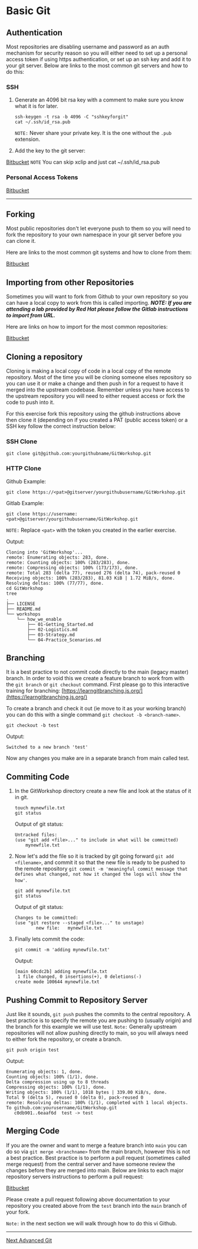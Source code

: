 # Basic Git

## Authentication

Most repositories are disabling username and password as an auth mechanism for security reason so you will either need to set up a personal access token if using https authentication, or set up an ssh key and add it to your git server. Below are links to the most common git servers and how to do this:

### SSH

1. Generate an 4096 bit rsa key with a comment to make sure you know what it is for later.

    ```shell
    ssh-keygen -t rsa -b 4096 -C "sshkeyforgit"
    cat ~/.ssh/id_rsa.pub
    ```

    `NOTE:` Never share your private key. It is the one without the `.pub` extension.

2. Add the key to the git server:

[Bitbucket](https://confluence.atlassian.com/bitbucketserver/ssh-user-keys-for-personal-use-776639793.html) `NOTE` You can skip xclip and just cat ~/.ssh/id_rsa.pub

### Personal Access Tokens

[Bitbucket](https://confluence.atlassian.com/bitbucketserver/personal-access-tokens-939515499.html)

---

## Forking

Most public repositories don't let everyone push to them so you will need to fork the repository to your own namespace in your git server before you can clone it.

Here are links to the most common git systems and how to clone from them:

[Bitbucket](https://support.atlassian.com/bitbucket-cloud/docs/fork-a-repository/)

## Importing from other Repositories

Sometimes you will want to fork from Github to your own repository so you can have a local copy to work from this is called importing. ***NOTE: If you are attending a lab provided by Red Hat please follow the Gitlab instructions to import from URL.***

Here are links on how to import for the most common repositories:

[Bitbucket](https://support.atlassian.com/bitbucket-cloud/docs/import-a-repository-from-github-or-gitlab/)

## Cloning a repository

Cloning is making a local copy of code in a local copy of the remote repository. Most of the time you will be cloning someone elses repository so you can use it or make a change and then push in for a request to have it merged into the upstream codebase. Remember unless you have access to the upstream repository you will need to either request access or fork the code to push into it.

For this exercise fork this repository using the github instructions above then clone it (depending on if you created a PAT (public access token) or a SSH key follow the correct instruction below:

### SSH Clone

```shell
git clone git@github.com:yourgithubname/GitWorkshop.git
```

### HTTP Clone

Github Example:

```shell
git clone https://<pat>@gitserver/yourgithubusername/GitWorkshop.git
```

Gitlab Example:

```shell
git clone https://username:<pat>@gitserver/yourgithubusername/GitWorkshop.git
```

`NOTE:` Replace `<pat>` with the token you created in the earlier exercise.

Output:

```shell
Cloning into 'GitWorkshop'...
remote: Enumerating objects: 283, done.
remote: Counting objects: 100% (283/283), done.
remote: Compressing objects: 100% (173/173), done.
remote: Total 283 (delta 77), reused 276 (delta 74), pack-reused 0
Receiving objects: 100% (283/283), 81.03 KiB | 1.72 MiB/s, done.
Resolving deltas: 100% (77/77), done.
cd GitWorkshop
tree
.
├── LICENSE
├── README.md
└── workshops
    └── how_we_enable
        ├── 01-Getting_Started.md
        ├── 02-Logistics.md
        ├── 03-Strategy.md
        └── 04-Practice_Scenarios.md
```

## Branching

It is a best practice to not commit code directly to the main (legacy master) branch. In order to void this we create a feature branch to work from with the `git branch` or `git checkout` command. First please go to this interactive training for branching: [https://learngitbranching.js.org/](https://learngitbranching.js.org/)

To create a branch and check it out (ie move to it as your working branch) you can do this with a single command `git checkout -b <branch-name>`.

```shell
git checkout -b test
```

Output:

```shell
Switched to a new branch 'test'
```

Now any changes you make are in a separate branch from main called test.

## Commiting Code

1. In the GitWorkshop directory create a new file and look at the status of it in git.

    ```shell
    touch mynewfile.txt
    git status
    ```

    Output of git status:

    ```shell
    Untracked files:
    (use "git add <file>..." to include in what will be committed)
        mynewfile.txt
    ```

2. Now let's add the file so it is tracked by git going forward `git add <filename>`, and commit it so that the new file is ready to be pushed to the remote repository `git commit -m 'meaningful commit message that defines what changed, not how it changed the logs will show the how'`.

    ```shell
    git add mynewfile.txt
    git status
    ```

    Output of git status:

    ```shell
    Changes to be committed:
    (use "git restore --staged <file>..." to unstage)
            new file:   mynewfile.txt
    ```

3. Finally lets commit the code:

    ```shell
    git commit -m 'adding mynewfile.txt'
    ```

    Output:

    ```shell
    [main 60cdc2b] adding mynewfile.txt
     1 file changed, 0 insertions(+), 0 deletions(-)
    create mode 100644 mynewfile.txt
    ```

## Pushing Commit to Repository Server

Just like it sounds, `git push` pushes the commits to the central repository. A best practice is to specify the remote you are pushing to (usually origin) and the branch for this example we will use test. `Note:` Generally upstream repositories will not allow pushing directly to main, so you will always need to either fork the repository, or create a branch.

```shell
git push origin test
```

Output:

```shell
Enumerating objects: 1, done.
Counting objects: 100% (1/1), done.
Delta compression using up to 8 threads
Compressing objects: 100% (1/1), done.
Writing objects: 100% (1/1), 1018 bytes | 339.00 KiB/s, done.
Total 9 (delta 5), reused 0 (delta 0), pack-reused 0
remote: Resolving deltas: 100% (1/1), completed with 1 local objects.
To github.com:yourusername/GitWorkshop.git
   c0db901..6eaaf6d  test -> test
```

## Merging Code

If you are the owner and want to merge a feature branch into `main` you can do so via `git merge <branchname>` from the main branch, however this is not a best practice. Best practice is to perform a pull request (sometimes called merge request) from the central server and have someone review the changes before they are merged into main. Below are links to each major repository servers instructions to perform a pull request:

[Bitbucket](https://www.atlassian.com/git/tutorials/making-a-pull-request)

Please create a pull request following above documentation to your repository you created above from the `test` branch into the `main` branch of your fork.

`Note:` in the next section we will walk through how to do this vi Github.

---

[Next Advanced Git](02-advanced.md) 
